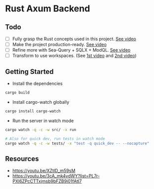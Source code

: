 # Rust Axum Backend

## Todo

- [ ] Fully grasp the Rust concepts used in this project. [See video](https://www.youtube.com/watch?v=XZtlD_m59sM&list=PL7r-PXl6ZPcCTTxjmsb9bFZB9i01fAtI7&index=8&pp=iAQB)
- [ ] Make the project production-ready. [See video](https://youtu.be/3cA_mk4vdWY?list=PL7r-PXl6ZPcCTTxjmsb9bFZB9i01fAtI7)
- [ ] Refine more with Sea-Query + SQLX + ModQL. [See video](https://youtu.be/-dMH9UiwKqg?list=PL7r-PXl6ZPcCTTxjmsb9bFZB9i01fAtI7)
- [ ] Transform to use workspaces. (See [1st video](https://youtu.be/zUxF0kvydJs?list=PL7r-PXl6ZPcCTTxjmsb9bFZB9i01fAtI7) and [2nd video](https://youtu.be/iCGIqEWWTcA?list=PL7r-PXl6ZPcCTTxjmsb9bFZB9i01fAtI7))

## Getting Started

- Install the dependencies

```bash
cargo build
```

- Install cargo-watch globally

```bash
cargo install cargo-watch
```

- Run the server in watch mode

```bash
cargo watch -q -c -w src/ -x run

# Also for quick dev, run tests in watch mode
cargo watch -q -c -w tests/ -x "test -q quick_dev -- --nocapture"
```

## Resources

- <https://youtu.be/XZtlD_m59sM>
- <https://youtu.be/3cA_mk4vdWY?list=PL7r-PXl6ZPcCTTxjmsb9bFZB9i01fAtI7>
